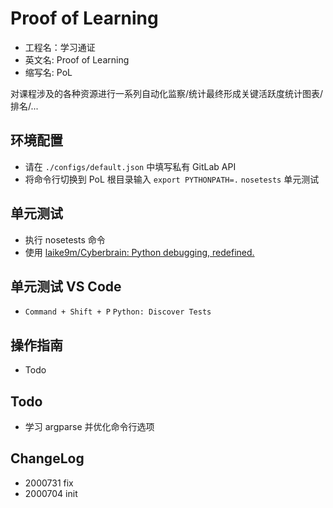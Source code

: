 # Proof of Learning

- 工程名：学习通证
- 英文名: Proof of Learning
- 缩写名: PoL

对课程涉及的各种资源进行一系列自动化监察/统计最终形成关键活跃度统计图表/排名/...

## 环境配置

- 请在 `./configs/default.json` 中填写私有 GitLab API
- 将命令行切换到 PoL 根目录输入 `export PYTHONPATH=.` `nosetests` 单元测试

## 单元测试

- 执行 nosetests 命令
- 使用 [laike9m/Cyberbrain: Python debugging, redefined.](https://github.com/laike9m/Cyberbrain)

## 单元测试 VS Code

- `Command + Shift + P` `Python: Discover Tests`

## 操作指南

- Todo

## Todo

- 学习 argparse 并优化命令行选项

## ChangeLog

- 2000731 fix
- 2000704 init
